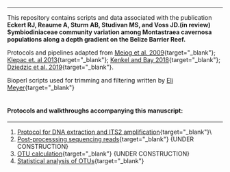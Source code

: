 ------------------------------------------------------------------------

This repository contains scripts and data associated with the
publication **Eckert RJ, Reaume A, Sturm AB, Studivan MS, and Voss
JD.(in review) Symbiodiniaceae community variation among Montastraea
cavernosa populations along a depth gradient on the Belize Barrier
Reef.**

Protocols and pipelines adapted from [Meiog et al.
2009](https://doi.org/10.1111/j.1755-0998.2008.02222.x){target="_blank"};
[Klepac et. al
2013](https://doi.org/10.3354/meps11369){target="_blank"}; [Kenkel and
Bay 2018](https://doi.org/10.7717/peerj.6047){target="_blank"};
[Dziedzic et al.
2019](https://doi.org/https://doi.org/10.1111/mec.15081){target="_blank"}.

Bioperl scripts used for trimming and filtering written by [Eli
Meyer](https://github.com/Eli-Meyer/ASV_utilities){target="_blank"}
<br><br>

#### Protocols and walkthroughs accompanying this manuscript:

------------------------------------------------------------------------

1.  [Protocol for DNA extraction and ITS2
    amplification](https://ryaneckert.github.io/Symbiodiniaceae-ITS2/lab_protocol){target="_blank"}\
2.  [Post-processsing sequencing
    reads](https://ryaneckert.github.io/Symbiodiniaceae-ITS2/seq_processing){target="_blank"}
    {UNDER CONSTRUCTION}
3.  [OTU
    calculation](https://ryaneckert.github.io/Symbiodiniaceae-ITS2/dada_lulu){target="_blank"}
    {UNDER CONSTRUCTION}
4.  [Statistical analysis of
    OTUs](https://ryaneckert.github.io/Symbiodiniaceae-ITS2/stats){target="_blank"}

